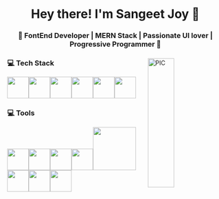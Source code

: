 <h1 align="center">Hey there! I'm Sangeet Joy 👋 </h1>
<h3 align="center">🚀 FontEnd Developer | MERN Stack | Passionate UI lover | Progressive Programmer  🚀</h3>

<div>
<img align="right" src="https://media.giphy.com/media/jRf5fsn8G6YaogAWxn/giphy.gif" width = "35%" align="right" alt="PIC" height="300px"/>
<div>
  <h3> 💻 Tech Stack</h3>
  <p>
   <img src="https://media3.giphy.com/media/kdFc8fubgS31b8DsVu/giphy.webp" width="50"><img src="https://media3.giphy.com/media/ln7z2eWriiQAllfVcn/200w.webp" width="50"><img src="https://i.giphy.com/media/eNAsjO55tPbgaor7ma/200w.webp" width="50"><img src="https://media.giphy.com/media/XAxylRMCdpbEWUAvr8/source.gif" width="50" height="50"><img src="https://media.giphy.com/media/fsEaZldNC8A1PJ3mwp/source.gif" width="50" height="50"><img src="https://media.giphy.com/media/QTmfvHGklosY1ha87W/source.gif" width="50" height="50">
     <h3> 💻 Tools </h3>
  <p>
   <img src="https://media3.giphy.com/media/kdFc8fubgS31b8DsVu/giphy.webp" width="50"><img src="https://media3.giphy.com/media/ln7z2eWriiQAllfVcn/200w.webp" width="50"><img src="https://i.giphy.com/media/eNAsjO55tPbgaor7ma/200w.webp" width="50"><img src="https://i.giphy.com/media/IdyAQJVN2kVPNUrojM/200.webp" width="50"><img src="https://media.giphy.com/media/kH1DBkPNyZPOk0BxrM/giphy.gif" width="100"><img src="https://media.giphy.com/media/XAxylRMCdpbEWUAvr8/source.gif" width="50" height="50"><img src="https://media.giphy.com/media/fsEaZldNC8A1PJ3mwp/source.gif" width="50" height="50"><img src="https://media.giphy.com/media/QTmfvHGklosY1ha87W/source.gif" width="50" height="50">

  <p>
</div>
